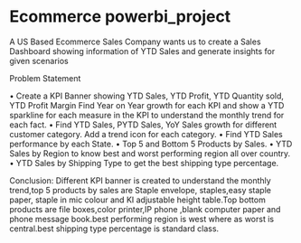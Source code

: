 # Ecommerce powerbi_project

A US Based Ecommerce Sales Company wants us to create a Sales Dashboard showing information of YTD Sales and generate insights for given scenarios  

Problem Statement

•	Create a KPI Banner showing YTD Sales, YTD Profit, YTD Quantity sold, YTD Profit Margin Find Year on Year growth for each KPI and show a YTD sparkline for each measure in the KPI to understand the monthly trend for each fact.
•	 Find YTD Sales, PYTD Sales, YoY Sales growth for different customer category. Add a trend icon for each category.
•	Find YTD Sales performance by each State.
•	Top 5 and Bottom 5 Products by Sales.
•	YTD Sales by Region to know best and worst performing region all over country.
•	YTD Sales by Shipping Type to get the best shipping type percentage.

Conclusion:
   Different KPI banner is created to understand the monthly trend,top 5 products by sales are Staple envelope, staples,easy staple paper, staple in mic colour and KI adjustable height table.Top bottom products are file boxes,color printer,IP phone ,blank computer paper and phone message book.best performing region is west where as worst is central.best shipping type percentage is standard class.



